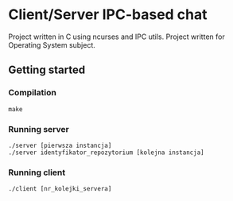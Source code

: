 # Client/Server IPC-based chat

Project written in C using ncurses and IPC utils.
Project written for Operating System subject. 


## Getting started

### Compilation

    make

### Running server

    ./server [pierwsza instancja]
    ./server identyfikator_repozytorium [kolejna instancja]

### Running client

    ./client [nr_kolejki_servera]


